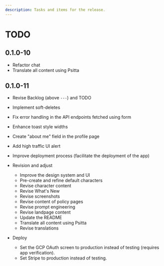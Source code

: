 ```yaml
---
description: Tasks and items for the release.
---
```


# TODO

## 0.1.0-10

- Refactor chat
- Translate all content using Psitta

## 0.1.0-11

- Revise Backlog (above `---`) and TODO
- Implement soft-deletes
- Fix error handling in the API endpoints fetched using form
- Enhance toast style widths

- Create "about me" field in the profile page
- Add high traffic UI alert
- Improve deployment process (facilitate the deployment of the app)

- Revision and adjust
  - Improve the design system and UI
  - Pre-create and refine default characters
  - Revise character content
  - Revise What's New
  - Revise screenshots
  - Revise content of policy pages
  - Revise prompt engineering
  - Revise landpage content
  - Update the README
  - Translate all content using Psitta
  - Revise translations

- Deploy
  - Set the GCP OAuth screen to production instead of testing (requires app verification).
  - Set Stripe to production instead of testing.
